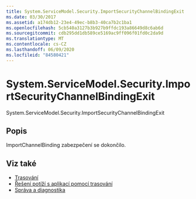```yaml
---
title: System.ServiceModel.Security.ImportSecurityChannelBindingExit
ms.date: 03/30/2017
ms.assetid: a174db12-23e4-49ec-b8b3-40ca7b2c1ba1
ms.openlocfilehash: 5cb540a3127b3b927b9ffdc193a86649d8c6ab6d
ms.sourcegitcommit: cdb295dd1db589ce5169ac9ff096f01fd0c2da9d
ms.translationtype: MT
ms.contentlocale: cs-CZ
ms.lasthandoff: 06/09/2020
ms.locfileid: "84580421"
---
```

# <a name="systemservicemodelsecurityimportsecuritychannelbindingexit"></a>System.ServiceModel.Security.ImportSecurityChannelBindingExit
System.ServiceModel.Security.ImportSecurityChannelBindingExit  
  
## <a name="description"></a>Popis  
 ImportChannelBinding zabezpečení se dokončilo.  
  
## <a name="see-also"></a>Viz také

- [Trasování](index.md)
- [Řešení potíží s aplikací pomocí trasování](using-tracing-to-troubleshoot-your-application.md)
- [Správa a diagnostika](../index.md)
